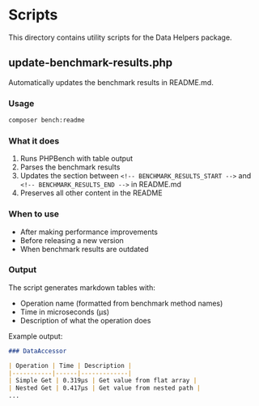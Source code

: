 # Scripts

This directory contains utility scripts for the Data Helpers package.

## update-benchmark-results.php

Automatically updates the benchmark results in README.md.

### Usage

```bash
composer bench:readme
```

### What it does

1. Runs PHPBench with table output
2. Parses the benchmark results
3. Updates the section between `<!-- BENCHMARK_RESULTS_START -->` and `<!-- BENCHMARK_RESULTS_END -->` in README.md
4. Preserves all other content in the README

### When to use

- After making performance improvements
- Before releasing a new version
- When benchmark results are outdated

### Output

The script generates markdown tables with:
- Operation name (formatted from benchmark method names)
- Time in microseconds (μs)
- Description of what the operation does

Example output:

```markdown
### DataAccessor

| Operation | Time | Description |
|-----------|------|-------------|
| Simple Get | 0.319μs | Get value from flat array |
| Nested Get | 0.417μs | Get value from nested path |
...
```
